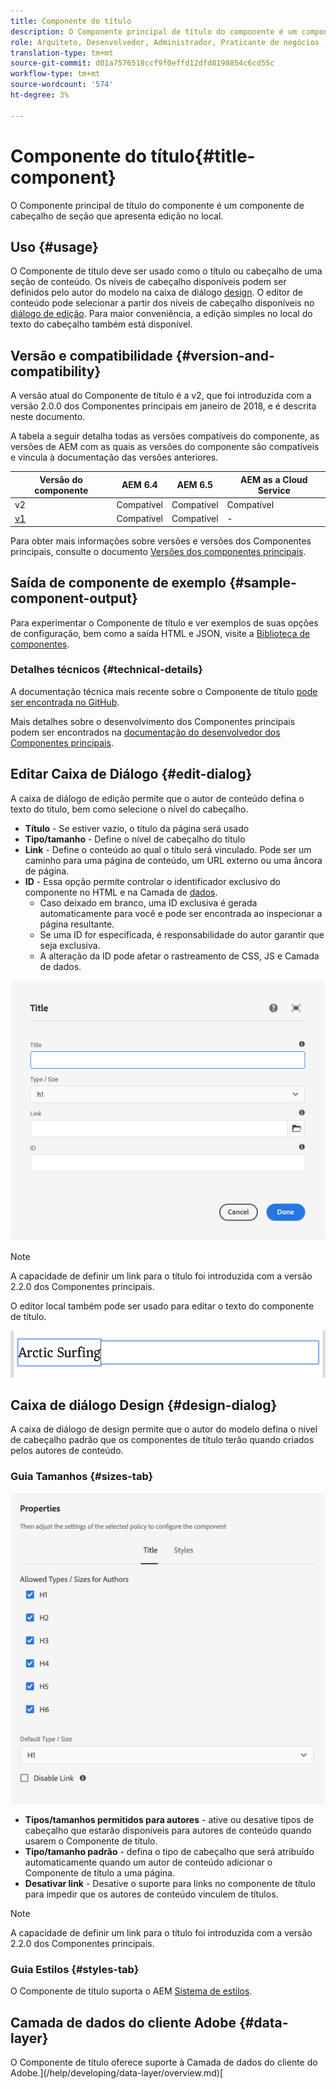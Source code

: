 ```yaml
---
title: Componente do título
description: O Componente principal de título do componente é um componente de cabeçalho de seção que apresenta edição no local.
role: Arquiteto, Desenvolvedor, Administrador, Praticante de negócios
translation-type: tm+mt
source-git-commit: d01a7576518ccf9f0effd12dfd8198854c6cd55c
workflow-type: tm+mt
source-wordcount: '574'
ht-degree: 3%

---
```



# Componente do título{#title-component}

O Componente principal de título do componente é um componente de cabeçalho de seção que apresenta edição no local.

## Uso {#usage}

O Componente de título deve ser usado como o título ou cabeçalho de uma seção de conteúdo. Os níveis de cabeçalho disponíveis podem ser definidos pelo autor do modelo na caixa de diálogo [design](#design-dialog). O editor de conteúdo pode selecionar a partir dos níveis de cabeçalho disponíveis no [diálogo de edição](#edit-dialog). Para maior conveniência, a edição simples no local do texto do cabeçalho também está disponível.

## Versão e compatibilidade {#version-and-compatibility}

A versão atual do Componente de título é a v2, que foi introduzida com a versão 2.0.0 dos Componentes principais em janeiro de 2018, e é descrita neste documento.

A tabela a seguir detalha todas as versões compatíveis do componente, as versões de AEM com as quais as versões do componente são compatíveis e vincula à documentação das versões anteriores.

| Versão do componente | AEM 6.4 | AEM 6.5 | AEM as a Cloud Service |
|---|---|---|---|
| v2 | Compatível | Compatível | Compatível |
| [v1](v1/title-v1.md) | Compatível | Compatível | - |

Para obter mais informações sobre versões e versões dos Componentes principais, consulte o documento [Versões dos componentes principais](/help/versions.md).

## Saída de componente de exemplo {#sample-component-output}

Para experimentar o Componente de título e ver exemplos de suas opções de configuração, bem como a saída HTML e JSON, visite a [Biblioteca de componentes](https://adobe.com/go/aem_cmp_library_title).

### Detalhes técnicos {#technical-details}

A documentação técnica mais recente sobre o Componente de título [pode ser encontrada no GitHub](https://adobe.com/go/aem_cmp_tech_title_v2).

Mais detalhes sobre o desenvolvimento dos Componentes principais podem ser encontrados na [documentação do desenvolvedor dos Componentes principais](/help/developing/overview.md).

## Editar Caixa de Diálogo {#edit-dialog}

A caixa de diálogo de edição permite que o autor de conteúdo defina o texto do título, bem como selecione o nível do cabeçalho.

* **Título**  - Se estiver vazio, o título da página será usado
* **Tipo/tamanho**  - Define o nível de cabeçalho do título
* **Link**  - Define o conteúdo ao qual o título será vinculado. Pode ser um caminho para uma página de conteúdo, um URL externo ou uma âncora de página.
* **ID**  - Essa opção permite controlar o identificador exclusivo do componente no HTML e na Camada de  [dados](/help/developing/data-layer/overview.md).
   * Caso deixado em branco, uma ID exclusiva é gerada automaticamente para você e pode ser encontrada ao inspecionar a página resultante.
   * Se uma ID for especificada, é responsabilidade do autor garantir que seja exclusiva.
   * A alteração da ID pode afetar o rastreamento de CSS, JS e Camada de dados.

![Caixa de diálogo de edição do componente de título](/help/assets/title-edit.png)

>[!NOTE]
>
>A capacidade de definir um link para o título foi introduzida com a versão 2.2.0 dos Componentes principais.

O editor local também pode ser usado para editar o texto do componente de título.

![Edição no local do Componente de título](/help/assets/title-edit-inline.png)

## Caixa de diálogo Design {#design-dialog}

A caixa de diálogo de design permite que o autor do modelo defina o nível de cabeçalho padrão que os componentes de título terão quando criados pelos autores de conteúdo.

### Guia Tamanhos {#sizes-tab}

![Caixa de diálogo de design do componente de título](/help/assets/title-design.png)

* **Tipos/tamanhos permitidos para autores**  - ative ou desative tipos de cabeçalho que estarão disponíveis para autores de conteúdo quando usarem o Componente de título.
* **Tipo/tamanho padrão** - defina o tipo de cabeçalho que será atribuído automaticamente quando um autor de conteúdo adicionar o Componente de título a uma página.
* **Desativar link** - Desative o suporte para links no componente de título para impedir que os autores de conteúdo vinculem de títulos.

>[!NOTE]
>
>A capacidade de definir um link para o título foi introduzida com a versão 2.2.0 dos Componentes principais.

### Guia Estilos {#styles-tab}

O Componente de título suporta o AEM [Sistema de estilos](/help/get-started/authoring.md#component-styling).

## Camada de dados do cliente Adobe {#data-layer}

O Componente de título oferece suporte à Camada de dados do cliente do Adobe.](/help/developing/data-layer/overview.md)[
